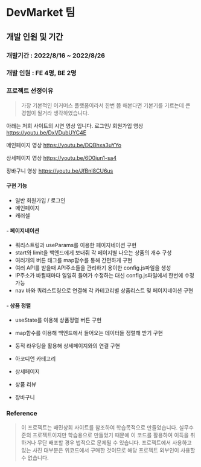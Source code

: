 # DevMarket 팀

## 개발 인원 및 기간

### 개발기간 : 2022/8/16 ~ 2022/8/26

### 개발 인원 : FE 4명, BE 2명

### 프로젝트 선정이유

> 가장 기본적인 이커머스 플랫폼이라서 한번 쯤 해본다면 기본기를 기르는데 큰 경험이 될거라 생각하였습니다.

아래는 저희 사이트의 시연 영상 입니다.
로그인/ 회원가입 영상
https://youtu.be/DxVDubUYC4E

메인페이지 영상
https://youtu.be/DQBhxa3uYYo

상세페이지 영상
https://youtu.be/6D0jun1-sa4

장바구니 영상
https://youtu.be/JfBnI8CU6us

#### 구현 기능

- 일반 회원가입 / 로그인
- 메인페이지
- 캐러셀
#### - 페이지네이션
 - 쿼리스트링과 useParams를 이용한 페이지네이션 구현
 - start와 limit을 백엔드에게 보내줘 각 페이지별 나오는 상품의 개수 구성
 - 여러개의 버튼 태그를 map함수를 통해 간편하게 구현
 - 여러 API를 받을때 API주소들을 관리하기 용이한 config.js파일을 생성
 - IP주소가 바뀔때마다 일일히 들어가 수정하는 대신 config.js파일에서 한번에 수정 가능
 - nav 바와 쿼리스트링으로 연결해 각 카테고리별 상품리스트 및 페이지네이션 구현
 
#### - 상품 정렬
 - useState를 이용해 상품정렬 버튼 구현
 - map함수를 이용해 백엔드에서 들어오는 데이터들 정렬해 받기 구현
 - 동적 라우팅을 활용해 상세페이지와의 연결 구현

- 아코디언 카테고리
- 상세페이지
- 상품 리뷰
- 장바구니

### Reference

> 이 프로젝트는 배민상회 사이트를 참조하여 학습목적으로 만들었습니다.
> 실무수준의 프로젝트이지만 학습용으로 만들었기 때문에 이 코드를 활용하여 이득을 취하거나 무단 배포할 경우 법적으로 문제될 수 있습니다.
> 프로젝트에서 사용하고 있는 사진 대부분은 위코드에서 구매한 것이므로 해당 프로젝트 외부인이 사용할 수 없습니다.

